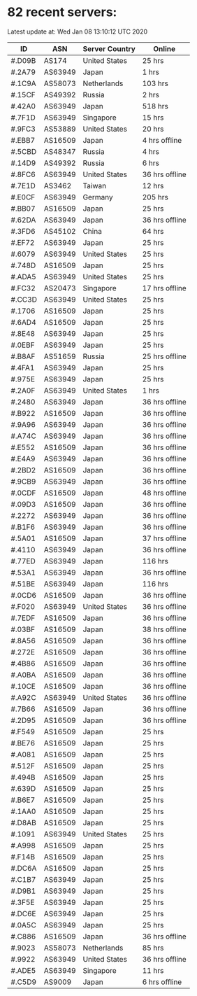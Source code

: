 # 82 recent servers:

Latest update at: Wed Jan 08 13:10:12 UTC 2020

| ID | ASN | Server Country | Online |
| -- | --- | -------------- | ------ |
| #.D09B | AS174 | United States | 25 hrs |
| #.2A79 | AS63949 | Japan | 1 hrs |
| #.1C9A | AS58073 | Netherlands | 103 hrs |
| #.15CF | AS49392 | Russia | 2 hrs |
| #.42A0 | AS63949 | Japan | 518 hrs |
| #.7F1D | AS63949 | Singapore | 15 hrs |
| #.9FC3 | AS53889 | United States | 20 hrs |
| #.EBB7 | AS16509 | Japan | 4 hrs offline |
| #.5CBD | AS48347 | Russia | 4 hrs |
| #.14D9 | AS49392 | Russia | 6 hrs |
| #.8FC6 | AS63949 | United States | 36 hrs offline |
| #.7E1D | AS3462 | Taiwan | 12 hrs |
| #.E0CF | AS63949 | Germany | 205 hrs |
| #.BB07 | AS16509 | Japan | 25 hrs |
| #.62DA | AS63949 | Japan | 36 hrs offline |
| #.3FD6 | AS45102 | China | 64 hrs |
| #.EF72 | AS63949 | Japan | 25 hrs |
| #.6079 | AS63949 | United States | 25 hrs |
| #.748D | AS16509 | Japan | 25 hrs |
| #.ADA5 | AS63949 | United States | 25 hrs |
| #.FC32 | AS20473 | Singapore | 17 hrs offline |
| #.CC3D | AS63949 | United States | 25 hrs |
| #.1706 | AS16509 | Japan | 25 hrs |
| #.6AD4 | AS16509 | Japan | 25 hrs |
| #.8E48 | AS63949 | Japan | 25 hrs |
| #.0EBF | AS63949 | Japan | 25 hrs |
| #.B8AF | AS51659 | Russia | 25 hrs offline |
| #.4FA1 | AS63949 | Japan | 25 hrs |
| #.975E | AS63949 | Japan | 25 hrs |
| #.2A0F | AS63949 | United States | 1 hrs |
| #.2480 | AS63949 | Japan | 36 hrs offline |
| #.B922 | AS16509 | Japan | 36 hrs offline |
| #.9A96 | AS63949 | Japan | 36 hrs offline |
| #.A74C | AS63949 | Japan | 36 hrs offline |
| #.E552 | AS16509 | Japan | 36 hrs offline |
| #.E4A9 | AS63949 | Japan | 36 hrs offline |
| #.2BD2 | AS16509 | Japan | 36 hrs offline |
| #.9CB9 | AS63949 | Japan | 36 hrs offline |
| #.0CDF | AS16509 | Japan | 48 hrs offline |
| #.09D3 | AS16509 | Japan | 36 hrs offline |
| #.2272 | AS63949 | Japan | 36 hrs offline |
| #.B1F6 | AS63949 | Japan | 36 hrs offline |
| #.5A01 | AS16509 | Japan | 37 hrs offline |
| #.4110 | AS63949 | Japan | 36 hrs offline |
| #.77ED | AS63949 | Japan | 116 hrs |
| #.53A1 | AS63949 | Japan | 36 hrs offline |
| #.51BE | AS63949 | Japan | 116 hrs |
| #.0CD6 | AS16509 | Japan | 36 hrs offline |
| #.F020 | AS63949 | United States | 36 hrs offline |
| #.7EDF | AS16509 | Japan | 36 hrs offline |
| #.03BF | AS16509 | Japan | 38 hrs offline |
| #.8A56 | AS16509 | Japan | 36 hrs offline |
| #.272E | AS16509 | Japan | 36 hrs offline |
| #.4B86 | AS16509 | Japan | 36 hrs offline |
| #.A0BA | AS16509 | Japan | 36 hrs offline |
| #.10CE | AS16509 | Japan | 36 hrs offline |
| #.A92C | AS63949 | United States | 36 hrs offline |
| #.7B66 | AS16509 | Japan | 36 hrs offline |
| #.2D95 | AS16509 | Japan | 36 hrs offline |
| #.F549 | AS16509 | Japan | 25 hrs |
| #.BE76 | AS16509 | Japan | 25 hrs |
| #.A081 | AS16509 | Japan | 25 hrs |
| #.512F | AS16509 | Japan | 25 hrs |
| #.494B | AS16509 | Japan | 25 hrs |
| #.639D | AS16509 | Japan | 25 hrs |
| #.B6E7 | AS16509 | Japan | 25 hrs |
| #.1AA0 | AS16509 | Japan | 25 hrs |
| #.D8AB | AS16509 | Japan | 25 hrs |
| #.1091 | AS63949 | United States | 25 hrs |
| #.A998 | AS16509 | Japan | 25 hrs |
| #.F14B | AS16509 | Japan | 25 hrs |
| #.DC6A | AS16509 | Japan | 25 hrs |
| #.C1B7 | AS63949 | Japan | 25 hrs |
| #.D9B1 | AS63949 | Japan | 25 hrs |
| #.3F5E | AS63949 | Japan | 25 hrs |
| #.DC6E | AS63949 | Japan | 25 hrs |
| #.0A5C | AS63949 | Japan | 25 hrs |
| #.C886 | AS16509 | Japan | 36 hrs offline |
| #.9023 | AS58073 | Netherlands | 85 hrs |
| #.9922 | AS63949 | United States | 36 hrs offline |
| #.ADE5 | AS63949 | Singapore | 11 hrs |
| #.C5D9 | AS9009 | Japan | 6 hrs offline |

